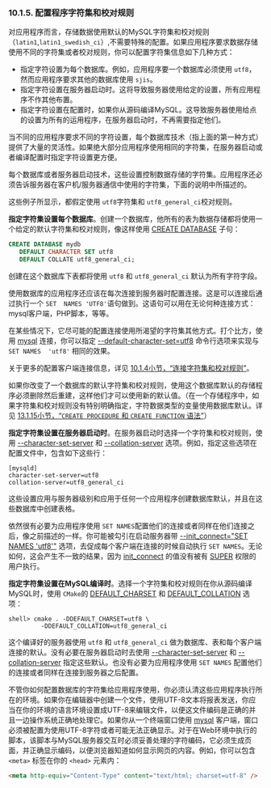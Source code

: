 ### 10.1.5. 配置程序字符集和校对规则

对应用程序而言，存储数据使用默认的MySQL字符集和校对规则（`latin1`,`latin1_swedish_ci`）,不需要特殊的配置。如果应用程序要求数据存储使用不同的字符集或者校对规则，你可以配置字符集信息如下几种方式：

* 指定字符设置为每个数据库。例如，应用程序要一个数据库必须使用 `utf8`，然而应用程序要求其他的数据库使用 `sjis`。
* 指定字符设置在服务器启动时。这将导致服务器使用给定的设置，所有应用程序不作其他布置。
* 指定字符设置在配置时，如果你从源码编译MySQL。这导致服务器使用给点的设置为所有的运用程序，在服务器启动时，不再需要指定他们。

当不同的应用程序要求不同的字符设置，每个数据库技术（指上面的第一种方式）提供了大量的灵活性。如果绝大部分应用程序使用相同的字符集，在服务器启动或者编译配置时指定字符设置更方便。

每个数据库或者服务器启动技术，这些设置控制数据存储的字符集。应用程序还必须告诉服务器在客户机/服务器通信中使用的字符集，下面的说明中所描述的。

这些例子所显示，都假定使用 `utf8`字符集和 `utf8_general_ci`校对规则。

**指定字符集设置每个数据库**。创建一个数据库，他所有的表为数据存储都将使用一个给定的默认字符集和校对规则，像这样使用 [CREATE DATABASE]() 子句：

```sql
CREATE DATABASE mydb
   DEFAULT CHARACTER SET utf8
   DEFAULT COLLATE utf8_general_ci;
```

创建在这个数据库下表都将使用 `utf8` 和 `utf8_general_ci` 默认为所有字符字段。

使用数据库的应用程序还应该在每次连接到服务器时配置连接。这是可以连接后通过执行一个 `SET  NAMES 'UTF8'`语句做到。这语句可以用在无论何种连接方式：mysql客户端，PHP脚本，等等。

在某些情况下，它尽可能的配置连接使用所渴望的字符集其他方式。打个比方，使用 [mysql]() 连接，你可以指定 [--default-character-set=utf8]() 命令行选项来实现与 `SET NAMES 
'utf8'` 相同的效果。

关于更多的配置客户端连接信息，详见 [10.1.4小节，“连接字符集和校对规则”](./10.01.04_Connection_Character_Sets_and_Collations.md)。


如果你改变了一个数据库的默认字符集和校对规则，使用这个数据库默认的存储程序必须删除然后重建，这样他们才可以使用新的默认值。（在一个存储程序中，如果字符集和校对规则没有特别明确指定，字符数据类型的变量使用数据库默认。详见 [13.1.15小节，“`CREATE PROCEDURE` 和 `CREATE FUNCTION` 语法”](../Chapter_13/13.01.15_CREATE_PROCEDURE_and_CREATE_FUNCTION_Syntax.md)）

**指定字符集设置在服务器启动时**。在服务器启动时选择一个字符集和校对规则，使用 [--character-set-server]() 和 [--collation-server]() 选项。例如，指定这些选项在配置文件中，包含如下这些行：
```
[mysqld]
character-set-server=utf8
collation-server=utf8_general_ci
```

这些设置应用与服务器级别和应用于任何一个应用程序创建数据库默认，并且在这些数据库中创建表格。

依然很有必要为应用程序使用 `SET NAMES`配置他们的连接或者同样在他们连接之后，像之前描述的一样。你可能被勾引在启动服务器带 [--init_connect="SET NAMES 'utf8'"]() 选项，去促成每个客户端在连接的时候自动执行 `SET NAMES`。无论如何，这会产生不一致的结果，因为 [init_connect]() 的值没有被有 [SUPER]() 权限的用户执行。

**指定字符集设置在MySQL编译时**。选择一个字符集和校对规则在你从源码编译MySQL时，使用 `CMake`的 [DEFAULT_CHARSET]() 和 [DEFAULT_COLLATION]() 选项：

```shell
shell> cmake . -DDEFAULT_CHARSET=utf8 \
         -DDEFAULT_COLLATION=utf8_general_ci
```

这个编译好的服务器使用 `utf8` 和 `utf8_general_ci` 做为数据库、表和每个客户端连接的默认。没有必要在服务器启动时去使用 [--character-set-server]() 和 [--collation-server]() 指定这些默认。也没有必要为应用程序使用 `SET NAMES` 配置他们的连接或者同样在连接到服务器之后配置。

不管你如何配置数据库的字符集给应用程序使用，你必须认清这些应用程序执行所在的环境。如果你在编辑器中创建一个文件，使用UTF-8文本将报表发送，你应当在你的环境的语言环境设置成UTF-8来编辑文件，以便这文件编码是正确的并且一边操作系统正确地处理它。如果你从一个终端窗口使用 [mysql]() 客户端，窗口必须被配置为使用UTF-8字符或者可能无法正确显示。对于在Web环境中执行的脚本，该脚本与MySQL服务器交互时必须妥善处理的字符编码​​，它必须生成页面，并正确显示编码，以便浏览器知道如何显示网页的内容。例如，你可以包含 `<meta>` 标签在你的 `<head>` 元素内：

```html
<meta http-equiv="Content-Type" content="text/html; charset=utf-8" />
```